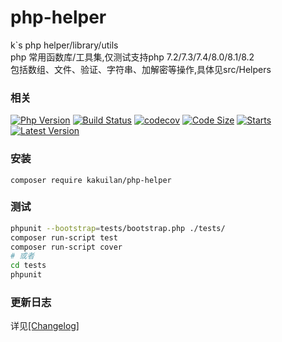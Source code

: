# php-helper

k`s php helper/library/utils  
php 常用函数库/工具集,仅测试支持php 7.2/7.3/7.4/8.0/8.1/8.2  
包括数组、文件、验证、字符串、加解密等操作,具体见src/Helpers

### 相关

[![Php Version](https://img.shields.io/badge/php-%3E=7.2-brightgreen.svg)](https://secure.php.net/)
[![Build Status](https://github.com/kakuilan/php-helper/workflows/helper-test/badge.svg)](https://github.com/kakuilan/php-helper/actions)
[![codecov](https://codecov.io/gh/kakuilan/php-helper/branch/master/graph/badge.svg)](https://codecov.io/gh/kakuilan/php-helper)
[![Code Size](https://img.shields.io/github/languages/code-size/kakuilan/php-helper.svg?style=flat-square)](https://github.com/kakuilan/php-helper)
[![Starts](https://img.shields.io/github/stars/kakuilan/php-helper.svg)](https://github.com/kakuilan/php-helper)
[![Latest Version](https://img.shields.io/packagist/v/kakuilan/php-helper.svg)](https://packagist.org/packages/kakuilan/php-helper)

### 安装

```shell
composer require kakuilan/php-helper
```

### 测试

```sh
phpunit --bootstrap=tests/bootstrap.php ./tests/
composer run-script test
composer run-script cover
# 或者
cd tests
phpunit
```

### 更新日志

详见[[Changelog]](/docs/changelog.md)


